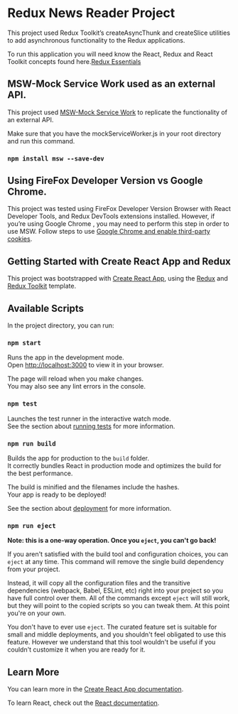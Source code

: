 # Redux News Reader Project

This project used Redux Toolkit’s createAsyncThunk and createSlice utilities to add asynchronous functionality to the Redux applications.

To run this application you will need know the React, Redux and React Toolkit concepts found here.[Redux Essentials](https://redux.js.org/tutorials/essentials/part-1-overview-concepts)

## MSW-Mock Service Work used as an external API.

This project used [MSW-Mock Service Work](https://mswjs.io/docs/getting-started/install) to replicate the functionality of an external API.

Make sure that you have the mockServiceWorker.js in your root directory and run this command.

### `npm install msw --save-dev`

## Using FireFox Developer Version vs Google Chrome.

This project was tested using FireFox Developer Version Browser with React Developer Tools, and Redux DevTools extensions installed.
However, if you’re using  Google Chrome , you may need to perform this step in order to use MSW.  Follow steps to use [Google Chrome and enable third-party cookies](https://support.google.com/chrome/answer/95647?co=GENIE.Platform%3DDesktop&hl=en).


## Getting Started with Create React App and Redux

This project was bootstrapped with [Create React App](https://github.com/facebook/create-react-app), using the [Redux](https://redux.js.org/) and [Redux Toolkit](https://redux-toolkit.js.org/) template.

## Available Scripts

In the project directory, you can run:

### `npm start`

Runs the app in the development mode.\
Open [http://localhost:3000](http://localhost:3000) to view it in your browser.

The page will reload when you make changes.\
You may also see any lint errors in the console.

### `npm test`

Launches the test runner in the interactive watch mode.\
See the section about [running tests](https://facebook.github.io/create-react-app/docs/running-tests) for more information.

### `npm run build`

Builds the app for production to the `build` folder.\
It correctly bundles React in production mode and optimizes the build for the best performance.

The build is minified and the filenames include the hashes.\
Your app is ready to be deployed!

See the section about [deployment](https://facebook.github.io/create-react-app/docs/deployment) for more information.

### `npm run eject`

**Note: this is a one-way operation. Once you `eject`, you can't go back!**

If you aren't satisfied with the build tool and configuration choices, you can `eject` at any time. This command will remove the single build dependency from your project.

Instead, it will copy all the configuration files and the transitive dependencies (webpack, Babel, ESLint, etc) right into your project so you have full control over them. All of the commands except `eject` will still work, but they will point to the copied scripts so you can tweak them. At this point you're on your own.

You don't have to ever use `eject`. The curated feature set is suitable for small and middle deployments, and you shouldn't feel obligated to use this feature. However we understand that this tool wouldn't be useful if you couldn't customize it when you are ready for it.

## Learn More

You can learn more in the [Create React App documentation](https://facebook.github.io/create-react-app/docs/getting-started).

To learn React, check out the [React documentation](https://reactjs.org/).
